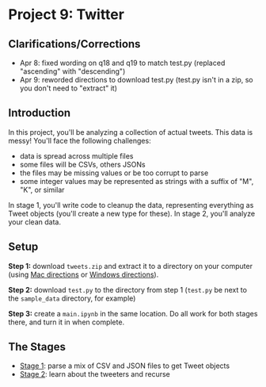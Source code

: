 # Project 9: Twitter

## Clarifications/Corrections

* Apr 8: fixed wording on q18 and q19 to match test.py (replaced "ascending" with "descending")
* Apr 9: reworded directions to download test.py (test.py isn't in a zip, so you don't need to "extract" it)

## Introduction

In this project, you'll be analyzing a collection of actual tweets.
This data is messy!  You'll face the following challenges:

* data is spread across multiple files
* some files will be CSVs, others JSONs
* the files may be missing values or be too corrupt to parse
* some integer values may be represented as strings with a suffix of "M", "K", or similar

In stage 1, you'll write code to cleanup the data, representing
everything as Tweet objects (you'll create a new type for these).  In
stage 2, you'll analyze your clean data.

## Setup

**Step 1:** download `tweets.zip` and extract it to a directory on your
computer (using [Mac directions](http://osxdaily.com/2017/11/05/how-open-zip-file-mac/) or
[Windows directions](https://support.microsoft.com/en-us/help/4028088/windows-zip-and-unzip-files)).

**Step 2:** download `test.py` to the directory from step 1 (`test.py` be next to the `sample_data` directory, for example)

**Step 3:** create a `main.ipynb` in the same location.  Do all work for both stages there, and turn it in when complete.

## The Stages

* [Stage 1](stage1.md): parse a mix of CSV and JSON files to get Tweet objects
* [Stage 2](stage2.md): learn about the tweeters and recurse
